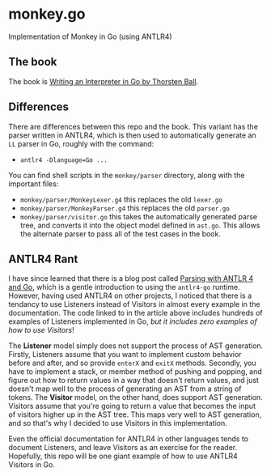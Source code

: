 # monkey.go
Implementation of Monkey in Go (using ANTLR4)

## The book

The book is [Writing an Interpreter in Go by Thorsten Ball](https://interpreterbook.com/).

## Differences

There are differences between this repo and the book. This variant has the parser written in ANTLR4, which is then used to automatically generate an `LL` parser in Go, roughly with the command:

- `antlr4 -Dlanguage=Go ...`

You can find shell scripts in the `monkey/parser` directory, along with the important files:

- `monkey/parser/MonkeyLexer.g4` this replaces the old `lexer.go`
- `monkey/parser/MonkeyParser.g4` this replaces the old `parser.go`
- `monkey/parser/visitor.go` this takes the automatically generated parse tree, and converts it into the object model defined in `ast.go`. This allows the alternate parser to pass all of the test cases in the book.

## ANTLR4 Rant

I have since learned that there is a blog post called [Parsing with ANTLR 4 and Go](https://blog.gopheracademy.com/advent-2017/parsing-with-antlr4-and-go/), which is a gentle introduction to using the `antlr4-go` runtime. However, having used ANTLR4 on other projects, I noticed that there is a tendancy to use Listeners instead of Visitors in almost every example in the documentation. The code linked to in the article above includes hundreds of examples of Listeners implemented in Go, *but it includes zero examples of how to use Visitors*!

The **Listener** model simply does not support the process of AST generation. Firstly, Listeners assume that you want to implement custom behavior before and after, and so provide `enterX` and `exitX` methods. Secondly, you have to implement a stack, or member method of pushing and popping, and figure out how to return values in a way that doesn't return values, and just doesn't map well to the process of generating an AST from a string of tokens. The **Visitor** model, on the other hand, does support AST generation. Visitors assume that you're going to return a value that becomes the input of visitors higher up in the AST tree. This maps very well to AST generation, and so that's why I decided to use Visitors in this implementation.

Even the official documentation for ANTLR4 in other languages tends to document Listeners, and leave Visitors as an exercise for the reader. Hopefully, this repo will be one giant example of how to use ANTLR4 Visitors in Go.
